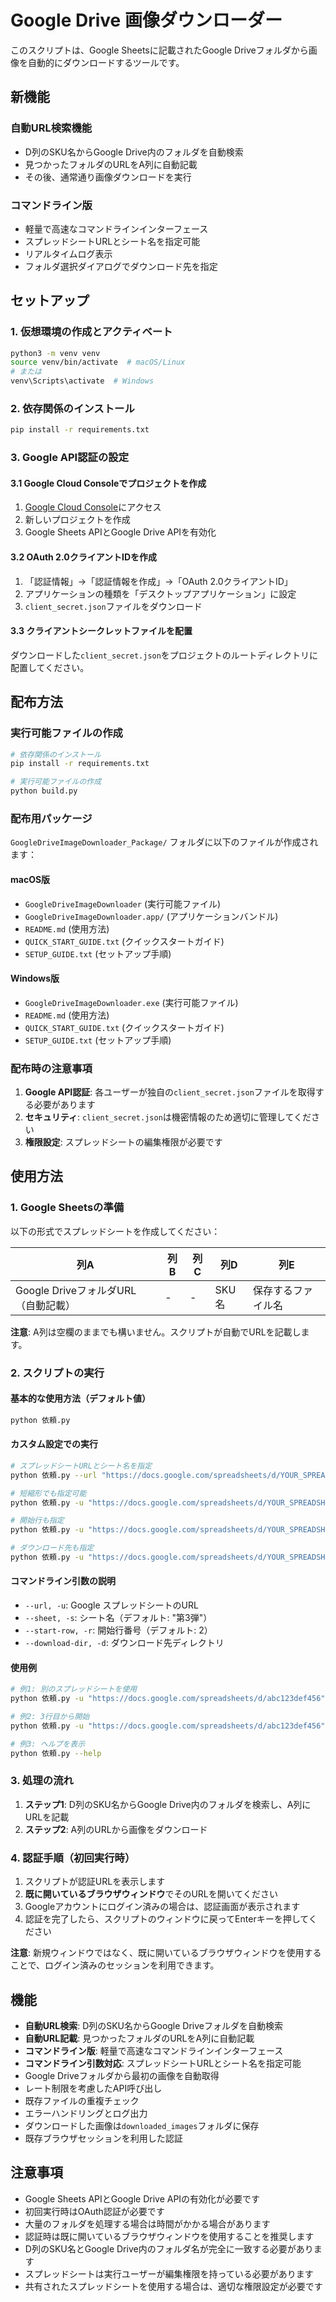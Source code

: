 # Google Drive 画像ダウンローダー

このスクリプトは、Google Sheetsに記載されたGoogle Driveフォルダから画像を自動的にダウンロードするツールです。

## 新機能

### 自動URL検索機能
- D列のSKU名からGoogle Drive内のフォルダを自動検索
- 見つかったフォルダのURLをA列に自動記載
- その後、通常通り画像ダウンロードを実行

### コマンドライン版
- 軽量で高速なコマンドラインインターフェース
- スプレッドシートURLとシート名を指定可能
- リアルタイムログ表示
- フォルダ選択ダイアログでダウンロード先を指定

## セットアップ

### 1. 仮想環境の作成とアクティベート
```bash
python3 -m venv venv
source venv/bin/activate  # macOS/Linux
# または
venv\Scripts\activate  # Windows
```

### 2. 依存関係のインストール
```bash
pip install -r requirements.txt
```

### 3. Google API認証の設定

#### 3.1 Google Cloud Consoleでプロジェクトを作成
1. [Google Cloud Console](https://console.cloud.google.com/)にアクセス
2. 新しいプロジェクトを作成
3. Google Sheets APIとGoogle Drive APIを有効化

#### 3.2 OAuth 2.0クライアントIDを作成
1. 「認証情報」→「認証情報を作成」→「OAuth 2.0クライアントID」
2. アプリケーションの種類を「デスクトップアプリケーション」に設定
3. `client_secret.json`ファイルをダウンロード

#### 3.3 クライアントシークレットファイルを配置
ダウンロードした`client_secret.json`をプロジェクトのルートディレクトリに配置してください。

## 配布方法

### 実行可能ファイルの作成
```bash
# 依存関係のインストール
pip install -r requirements.txt

# 実行可能ファイルの作成
python build.py
```

### 配布用パッケージ
`GoogleDriveImageDownloader_Package/` フォルダに以下のファイルが作成されます：

#### macOS版
- `GoogleDriveImageDownloader` (実行可能ファイル)
- `GoogleDriveImageDownloader.app/` (アプリケーションバンドル)
- `README.md` (使用方法)
- `QUICK_START_GUIDE.txt` (クイックスタートガイド)
- `SETUP_GUIDE.txt` (セットアップ手順)

#### Windows版
- `GoogleDriveImageDownloader.exe` (実行可能ファイル)
- `README.md` (使用方法)
- `QUICK_START_GUIDE.txt` (クイックスタートガイド)
- `SETUP_GUIDE.txt` (セットアップ手順)

### 配布時の注意事項
1. **Google API認証**: 各ユーザーが独自の`client_secret.json`ファイルを取得する必要があります
2. **セキュリティ**: `client_secret.json`は機密情報のため適切に管理してください
3. **権限設定**: スプレッドシートの編集権限が必要です

## 使用方法

### 1. Google Sheetsの準備
以下の形式でスプレッドシートを作成してください：

| 列A | 列B | 列C | 列D | 列E |
|-----|-----|-----|-----|-----|
| Google DriveフォルダURL（自動記載） | - | - | SKU名 | 保存するファイル名 |

**注意**: A列は空欄のままでも構いません。スクリプトが自動でURLを記載します。

### 2. スクリプトの実行

#### 基本的な使用方法（デフォルト値）
```bash
python 依頼.py
```

#### カスタム設定での実行
```bash
# スプレッドシートURLとシート名を指定
python 依頼.py --url "https://docs.google.com/spreadsheets/d/YOUR_SPREADSHEET_ID" --sheet "シート名"

# 短縮形でも指定可能
python 依頼.py -u "https://docs.google.com/spreadsheets/d/YOUR_SPREADSHEET_ID" -s "シート名"

# 開始行も指定
python 依頼.py -u "https://docs.google.com/spreadsheets/d/YOUR_SPREADSHEET_ID" -s "シート名" -r 3

# ダウンロード先も指定
python 依頼.py -u "https://docs.google.com/spreadsheets/d/YOUR_SPREADSHEET_ID" -s "シート名" -d "/path/to/download"
```

#### コマンドライン引数の説明
- `--url, -u`: Google スプレッドシートのURL
- `--sheet, -s`: シート名（デフォルト: "第3弾"）
- `--start-row, -r`: 開始行番号（デフォルト: 2）
- `--download-dir, -d`: ダウンロード先ディレクトリ

#### 使用例
```bash
# 例1: 別のスプレッドシートを使用
python 依頼.py -u "https://docs.google.com/spreadsheets/d/abc123def456" -s "商品リスト"

# 例2: 3行目から開始
python 依頼.py -u "https://docs.google.com/spreadsheets/d/abc123def456" -s "商品リスト" -r 3

# 例3: ヘルプを表示
python 依頼.py --help
```

### 3. 処理の流れ
1. **ステップ1**: D列のSKU名からGoogle Drive内のフォルダを検索し、A列にURLを記載
2. **ステップ2**: A列のURLから画像をダウンロード

### 4. 認証手順（初回実行時）
1. スクリプトが認証URLを表示します
2. **既に開いているブラウザウィンドウ**でそのURLを開いてください
3. Googleアカウントにログイン済みの場合は、認証画面が表示されます
4. 認証を完了したら、スクリプトのウィンドウに戻ってEnterキーを押してください

**注意**: 新規ウィンドウではなく、既に開いているブラウザウィンドウを使用することで、ログイン済みのセッションを利用できます。

## 機能

- **自動URL検索**: D列のSKU名からGoogle Driveフォルダを自動検索
- **自動URL記載**: 見つかったフォルダのURLをA列に自動記載
- **コマンドライン版**: 軽量で高速なコマンドラインインターフェース
- **コマンドライン引数対応**: スプレッドシートURLとシート名を指定可能
- Google Driveフォルダから最初の画像を自動取得
- レート制限を考慮したAPI呼び出し
- 既存ファイルの重複チェック
- エラーハンドリングとログ出力
- ダウンロードした画像は`downloaded_images`フォルダに保存
- 既存ブラウザセッションを利用した認証

## 注意事項

- Google Sheets APIとGoogle Drive APIの有効化が必要です
- 初回実行時はOAuth認証が必要です
- 大量のフォルダを処理する場合は時間がかかる場合があります
- 認証時は既に開いているブラウザウィンドウを使用することを推奨します
- D列のSKU名とGoogle Drive内のフォルダ名が完全に一致する必要があります
- スプレッドシートは実行ユーザーが編集権限を持っている必要があります
- 共有されたスプレッドシートを使用する場合は、適切な権限設定が必要です 